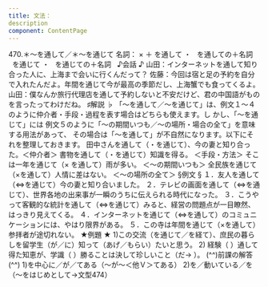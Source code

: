 ```yaml
---
title: 文法：
description
component: ContentPage
---
```



470.＊～を通して／＊～を通じて
名詞： × ＋ を通して ・
  を通しての＋名詞  
  を通じて ・
  を通じての＋名詞  
♪会話 ♪
山田：インターネットを通して知り合った人に、上海まで会いに行くんだって？ 佐藤：今回は宿と足の予約を自分で入れたんだよ。年間を通じて今が最高の季節だし、上海蟹でも食ってくるよ。 山田：僕なんか旅行代理店を通して予約しないと不安だけど、君の中国語がものを言ったってわけだね。
♯解説 ♭
「～を通して／～を通じて」は、例文１～４のように仲介者・手段・過程を表す場合はどちらも使えます。し かし、「～を通じて」には 例文５のように「～の期間いつも／～の場所・場合の全て」を意味する用法があって、 その場合は「～を通して」が不自然になります。以下にそれを整理しておきます。
田中さんを通して（・を通じて）、今の妻と知り合った。＜仲介者＞ 書物を通して（・を通じて）知識を得る。 ＜手段・方法＞ そこは一年を通じて（× を通して）雨が多い。 ＜～の期間いつも＞ 全民族を通じて（×を通して）人情に差はない。 ＜～の場所の全て＞
§例文 §
１．友人を通して（⇔を通じて）今の妻と知り合いました。
２．テレビの画面を通して（⇔を通じて）、世界各地の出来事が一瞬のうちに伝えられる時代になった。
３．こうやって客観的な統計を通して（⇔を通じて）みると、経営の問題点が一目瞭然、はっきり見えてくる。
４．インターネットを通じて（⇔を通して）のコミュニケーションには、やはり限界がある。
５．この寺は年間を通じて（×を通して）参拝者が途切れない。
★例題 ★
1)この交流（を通じて／を経て）、庶民の暮らしを留学生（が／に）知って（あげ／もらい）たいと思う。
2) 経験（ ）通して得た知恵が、学識（ ）勝ることは決して珍しいこと（だ→ ）。
(^^)前課の解答(^^)
1)を中心に／が／てある（～が～＜他Ｖ＞てある）
2)を／動いている／を（～をはじめとして→文型474）
